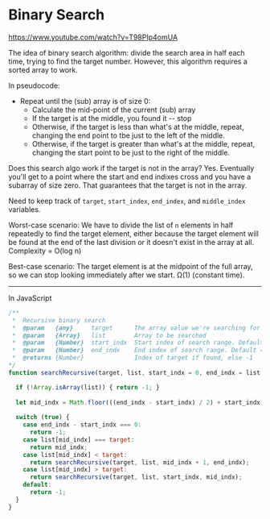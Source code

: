 # Binary Search

https://www.youtube.com/watch?v=T98PIp4omUA

The idea of binary search algorithm: divide the search area in half each time, trying to find the target number. However, this algorithm requires a sorted array to work.

In pseudocode:

* Repeat until the (sub) array is of size 0:
  * Calculate the mid-point of the current (sub) array
  * If the target is at the middle, you found it -- stop
  * Otherwise, if the target is less than what's at the middle, repeat, changing the end point to tbe just to the left of the middle.
  * Otherwise, if the target is greater than what's at the middle, repeat, changing the start point to be just to the right of the middle.

Does this search algo work if the target is not in the array? Yes. Eventually you'll get to a point where the start and end indixes cross and you have a subarray of size zero. That guarantees that the target is not in the array.

Need to keep track of `target`, `start_index`, `end_index`, and `middle_index` variables.

Worst-case scenario: We have to divide the list of `n` elements in half repeatedly to find the target element, either because the target element will be found at the end of the last division or it doesn't exist in the array at all. Complexity = O(log n)

Best-case scenario: The target element is at the midpoint of the full array, so we can stop looking immediately after we start. Ω(1) (constant time).

----------

In JavaScript

```js
/**
 *  Recursive binary search
 *  @param   {any}     target      The array value we're searching for
 *  @param   {Array}   list        Array to be searched
 *  @param   {Number}  start_indx  Start index of search range. Default = 0
 *  @param   {Number}  end_indx    End index of search range. Default = list length
 *  @returns {Number}              Index of target if found, else -1
*/
function searchRecursive(target, list, start_indx = 0, end_indx = list.length - 1) {

  if (!Array.isArray(list)) { return -1; }
  
  let mid_indx = Math.floor(((end_indx - start_indx) / 2) + start_indx);
  
  switch (true) {
    case end_indx - start_indx === 0:
      return -1;
    case list[mid_indx] === target:
      return mid_indx;
    case list[mid_indx] < target:
      return searchRecursive(target, list, mid_indx + 1, end_indx);
    case list[mid_indx] > target:
      return searchRecursive(target, list, start_indx, mid_indx);
    default:
      return -1;
  }
}
```
